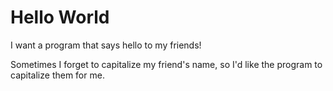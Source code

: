 # Hello World
I want a program that says hello to my friends!

Sometimes I forget to capitalize my friend's name, so I'd like the program to capitalize them for me.
